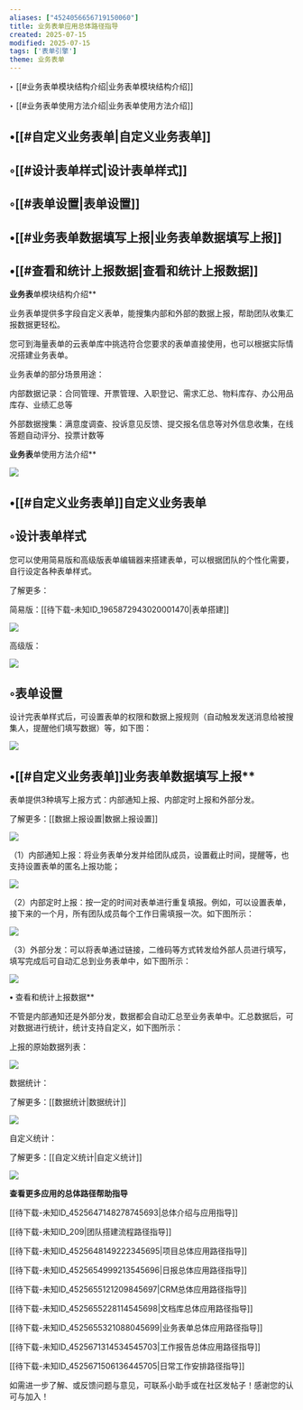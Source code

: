 ```yaml
---
aliases: ["4524056656719150060"]
title: 业务表单应用总体路径指导
created: 2025-07-15
modified: 2025-07-15
tags: ['表单引擎']
theme: 业务表单
---
```


**﻿**‣ [[#业务表单模块结构介绍|业务表单模块结构介绍]]

‣ [[#业务表单使用方法介绍|业务表单使用方法介绍]]

## •[[#自定义业务表单|自定义业务表单]]

## ◦[[#设计表单样式|设计表单样式]]

## ◦[[#表单设置|表单设置]]

## •[[#业务表单数据填写上报|业务表单数据填写上报]]

## •[[#查看和统计上报数据|查看和统计上报数据]]

**业务表**单模块结构介绍**

业务表单提供多字段自定义表单，能搜集内部和外部的数据上报，帮助团队收集汇报数据更轻松。

您可到海量表单的云表单库中挑选符合您要求的表单直接使用，也可以根据实际情况搭建业务表单。

业务表单的部分场景用途：

内部数据记录：合同管理、开票管理、入职登记、需求汇总、物料库存、办公用品库存、业绩汇总等

外部数据搜集：满意度调查、投诉意见反馈、提交报名信息等对外信息收集，在线答题自动评分、投票计数等

**业务表**单使用方法介绍**

![](https://myhelpdoc.oss-cn-heyuan.aliyuncs.com/mdimages/98a6b5b20524299a0f624d320c1b5f57.jpg)

## •[[#自定义业务表单]]自定义业务表单

## ◦设计表单样式

您可以使用简易版和高级版表单编辑器来搭建表单，可以根据团队的个性化需要，自行设定各种表单样式。

了解更多：

简易版：[[待下载-未知ID_1965872943020001470|表单搭建]]

![](https://myhelpdoc.oss-cn-heyuan.aliyuncs.com/mdimages/784ea362246c4ebb8047c7a8f2824328.jpg)

高级版：

![](https://myhelpdoc.oss-cn-heyuan.aliyuncs.com/mdimages/42feeaacde540fe986355106e9a1f6b7.jpg)

## ◦表单设置

设计完表单样式后，可设置表单的权限和数据上报规则（自动触发发送消息给被搜集人，提醒他们填写数据）等，如下图：

![](https://myhelpdoc.oss-cn-heyuan.aliyuncs.com/mdimages/ca7822aa03aa3fea58076ebd1c8918d5.jpg)

## •[[#自定义业务表单]]业务表单数据填写上报**

表单提供3种填写上报方式：内部通知上报、内部定时上报和外部分发。

了解更多：[[数据上报设置|数据上报设置]]

![](https://myhelpdoc.oss-cn-heyuan.aliyuncs.com/mdimages/329fddf4a84218490b2e0a7a13ca3b68.jpg)

（1）内部通知上报：将业务表单分发并给团队成员，设置截止时间，提醒等，也支持设置表单的匿名上报功能；

![](https://myhelpdoc.oss-cn-heyuan.aliyuncs.com/mdimages/0796bb5ce18a0851a9df2a08709ab068.jpg)

（2）内部定时上报：按一定的时间对表单进行重复填报。例如，可以设置表单，接下来的一个月，所有团队成员每个工作日需填报一次。如下图所示：

![](https://myhelpdoc.oss-cn-heyuan.aliyuncs.com/mdimages/9e456a55f673850808b3fb522d786ce6.jpg)

（3）外部分发：可以将表单通过链接，二维码等方式转发给外部人员进行填写，填写完成后可自动汇总到业务表单中，如下图所示：

![](https://myhelpdoc.oss-cn-heyuan.aliyuncs.com/mdimages/1767f677cbfba7ca2580915a128135f4.jpg)

**•** 查看和统计上报数据**

不管是内部通知还是外部分发，数据都会自动汇总至业务表单中。汇总数据后，可对数据进行统计，统计支持自定义，如下图所示：

上报的原始数据列表：

![](https://myhelpdoc.oss-cn-heyuan.aliyuncs.com/mdimages/27ab54e203dd03c93eca33733217d7ae.jpg)

数据统计：

了解更多：[[数据统计|数据统计]]

![](https://myhelpdoc.oss-cn-heyuan.aliyuncs.com/mdimages/93e323bb093a99e8e8e679ad57ffe161.jpg)

自定义统计：

了解更多：[[自定义统计|自定义统计]]

![](https://myhelpdoc.oss-cn-heyuan.aliyuncs.com/mdimages/6ce271402feee5a5b6e0434e5f07c5ea.jpg)

**查看更多应用的总体路径帮助指导**

[[待下载-未知ID_4525647148278745693|总体介绍与应用指导]]

[[待下载-未知ID_209|团队搭建流程路径指导]]

[[待下载-未知ID_4525648149222345695|项目总体应用路径指导]]

[[待下载-未知ID_4525654999213545696|日报总体应用路径指导]]

[[待下载-未知ID_4525655121209845697|CRM总体应用路径指导]]

[[待下载-未知ID_4525655228114545698|文档库总体应用路径指导]]

[[待下载-未知ID_4525655321088045699|业务表单总体应用路径指导]]

[[待下载-未知ID_4525671314534545703|工作报告总体应用路径指导]]

[[待下载-未知ID_4525671506136445705|日常工作安排路径指导]]

如需进一步了解、或反馈问题与意见，可联系小助手或在社区发帖子！感谢您的认可与加入！

